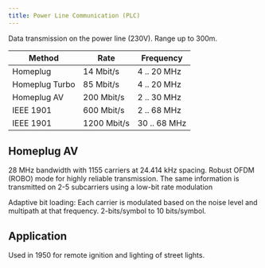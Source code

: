 ```yaml
---
title: Power Line Communication (PLC)
---
```


Data transmission on the power line (230V). Range up to 300m.


| Method         | Rate       | Frequency   |
|----------------|------------|-------------|
| Homeplug       | 14 Mbit/s  | 4 .. 20 MHz |
| Homeplug Turbo | 85 Mbit/s  | 4 .. 20 MHz |
| Homeplug AV    | 200 Mbit/s | 2 .. 30 MHz |
| IEEE 1901      | 600 Mbit/s | 2 .. 68 MHz |
| IEEE 1901      | 1200 Mbit/s | 30 .. 68 MHz |


## Homeplug AV

28 MHz bandwidth with 1155 carriers at 24.414 kHz spacing.
Robust OFDM (ROBO) mode for highly reliable
transmission. The same information is transmitted on 2-5
subcarriers using a low-bit rate modulation


Adaptive bit loading: Each carrier is modulated based on the
noise level and multipath at that frequency.
2-bits/symbol to 10 bits/symbol.


## Application
Used in 1950 for remote ignition and lighting of street lights.
